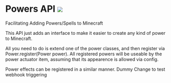 # Powers API  <a href='http://home-server:8080/job/Minecraft-Forge/job/PowersAPI/job/develop/'><img src='http://home-server:8080/buildStatus/icon?job=Minecraft-Forge/PowersAPI/develop'></a>
Facilitating Adding Powers/Spells to Minecraft

This API just adds an interface to make it easier to create any kind of power to Minecraft.

All you need to do is extend one of the power classes, and then register via Power.register(Power power).
All registered powers will be useable by the power actuator item, assuming that its appearence is allowed via config.

Power effects can be registered in a similar manner.
Dummy Change to test webhook triggering
